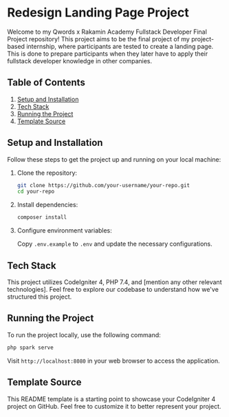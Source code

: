 # Redesign Landing Page Project

Welcome to my Qwords x Rakamin Academy Fullstack Developer Final Project repository! This project aims to be the final project of my project-based internship, where participants are tested to create a landing page. This is done to prepare participants when they later have to apply their fullstack developer knowledge in other companies.

## Table of Contents

1. [Setup and Installation](#setup-and-installation)
2. [Tech Stack](#tech-stack)
3. [Running the Project](#running-the-project)
4. [Template Source](#template-source)

## Setup and Installation

Follow these steps to get the project up and running on your local machine:

1. Clone the repository:

    ```bash
    git clone https://github.com/your-username/your-repo.git
    cd your-repo
    ```

2. Install dependencies:

    ```bash
    composer install
    ```

3. Configure environment variables:
   
   Copy `.env.example` to `.env` and update the necessary configurations.

## Tech Stack

This project utilizes CodeIgniter 4, PHP 7.4, and [mention any other relevant technologies]. Feel free to explore our codebase to understand how we've structured this project.

## Running the Project

To run the project locally, use the following command:

```bash
php spark serve
```

Visit `http://localhost:8080` in your web browser to access the application.

## Template Source

This README template is a starting point to showcase your CodeIgniter 4 project on GitHub. Feel free to customize it to better represent your project.